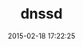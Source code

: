 ---
layout: post
title:  "dnssd"
repo:   "tenderlove/dnssd"
date:   2015-02-18 17:22:25
gemurl: http://rubyforge.org/projects/dnssd
---
